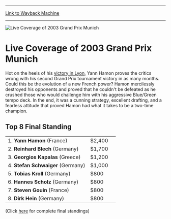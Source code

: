 
---
[Link to Wayback Machine](https://web.archive.org/web/20151206001623/http://magic.wizards.com/en/events/coverage/gpmun03)

[_metadata_:description]:- "Hot on the heels of his victory in Lyon, Yann Hamon proves the critics wrong with his second Grand Prix tournament victory in as many months. Could this be the evolution of a new French power? Hamon mercilessly destroyed his opponents and proved that he couldn't be defeated as he crushed those who would challenge him with his aggressive Blue/Green tempo deck."
[_metadata_:generator]:- "Drupal 7 (http://drupal.org)"
[_metadata_:node]:- "781276"
[_metadata_:source]:- "div-block-system-main"
[_metadata_:title]:- "Live Coverage of 2003 Grand Prix Munich"
[_metadata_:wayback_capture_timestamp]:- "2015-12-06 00:16:23"
[_metadata_:wayback_raw_url]:- "https://web.archive.org/web/20151206001623id_/http://magic.wizards.com/en/events/coverage/gpmun03"
[_metadata_:wayback_url]:- "http://magic.wizards.com/en/events/coverage/gpmun03"
---







![Live Coverage of 2003 Grand Prix Munich](https://media.magic.wizards.com/images/banner/large_1.jpg)





Live Coverage of 2003 Grand Prix Munich
=======================================











Hot on the heels of his [victory in Lyon](/en/events/coverage/live-coverage-2003-grand-prix-lyon), Yann Hamon proves the critics wrong with his second Grand Prix tournament victory in as many months. Could this be the evolution of a new French power? Hamon mercilessly destroyed his opponents and proved that he couldn't be defeated as he crushed those who would challenge him with his aggressive Blue/Green tempo deck. In the end, it was a cunning strategy, excellent drafting, and a fearless attitude that proved Hamon had what it takes to be a two-time champion.



Top 8 Final Standing
--------------------




|  |  |  |
| --- | --- | --- |
| 1. **Yann Hamon** (France) | $2,400 |
| 2. **Reinhard Blech** (Germany) | $1,700 |
| 3. **Georgios Kapalas** (Greece) | $1,200 |
| 4. **Stefan Schwaiger** (Germany) | $1,000 |
| 5. **Tobias Kroll** (Germany) | $800 |
| 6. **Hannes Scholz** (Germany) | $800 |
| 7. **Steven Gouin** (France) | $800 |
| 8. **Dirk Hein** (Germany) | $800 |


(Click [here](/en/articles/archive/event-coverage/final-standings-2003-12-07) for complete final standings)


  

 

